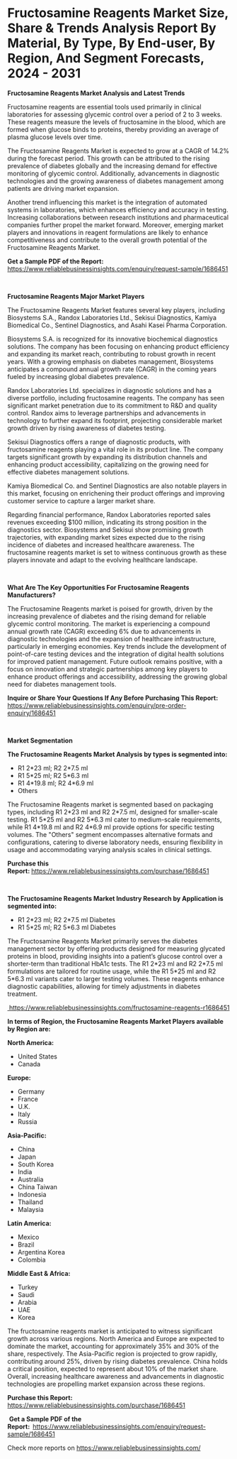 <p><h1>Fructosamine Reagents Market Size, Share & Trends Analysis Report By Material, By Type, By End-user, By Region, And Segment Forecasts, 2024 - 2031</h1></p><p><strong>Fructosamine Reagents Market Analysis and Latest Trends</strong></p>
<p><p>Fructosamine reagents are essential tools used primarily in clinical laboratories for assessing glycemic control over a period of 2 to 3 weeks. These reagents measure the levels of fructosamine in the blood, which are formed when glucose binds to proteins, thereby providing an average of plasma glucose levels over time. </p><p>The Fructosamine Reagents Market is expected to grow at a CAGR of 14.2% during the forecast period. This growth can be attributed to the rising prevalence of diabetes globally and the increasing demand for effective monitoring of glycemic control. Additionally, advancements in diagnostic technologies and the growing awareness of diabetes management among patients are driving market expansion. </p><p>Another trend influencing this market is the integration of automated systems in laboratories, which enhances efficiency and accuracy in testing. Increasing collaborations between research institutions and pharmaceutical companies further propel the market forward. Moreover, emerging market players and innovations in reagent formulations are likely to enhance competitiveness and contribute to the overall growth potential of the Fructosamine Reagents Market.</p></p>
<p><strong>Get a Sample PDF of the Report:&nbsp;</strong> <a href="https://www.reliablebusinessinsights.com/enquiry/request-sample/1686451?utm_campaign=39&utm_medium=2&utm_source=Github&utm_content=ia&utm_term=31122024&utm_id=fructosamine-reagents">https://www.reliablebusinessinsights.com/enquiry/request-sample/1686451</a></p>
<p>&nbsp;</p>
<p><strong>Fructosamine Reagents Major Market Players</strong></p>
<p><p>The Fructosamine Reagents Market features several key players, including Biosystems S.A., Randox Laboratories Ltd., Sekisui Diagnostics, Kamiya Biomedical Co., Sentinel Diagnostics, and Asahi Kasei Pharma Corporation. </p><p>Biosystems S.A. is recognized for its innovative biochemical diagnostics solutions. The company has been focusing on enhancing product efficiency and expanding its market reach, contributing to robust growth in recent years. With a growing emphasis on diabetes management, Biosystems anticipates a compound annual growth rate (CAGR) in the coming years fueled by increasing global diabetes prevalence.</p><p>Randox Laboratories Ltd. specializes in diagnostic solutions and has a diverse portfolio, including fructosamine reagents. The company has seen significant market penetration due to its commitment to R&D and quality control. Randox aims to leverage partnerships and advancements in technology to further expand its footprint, projecting considerable market growth driven by rising awareness of diabetes testing.</p><p>Sekisui Diagnostics offers a range of diagnostic products, with fructosamine reagents playing a vital role in its product line. The company targets significant growth by expanding its distribution channels and enhancing product accessibility, capitalizing on the growing need for effective diabetes management solutions.</p><p>Kamiya Biomedical Co. and Sentinel Diagnostics are also notable players in this market, focusing on enrichening their product offerings and improving customer service to capture a larger market share. </p><p>Regarding financial performance, Randox Laboratories reported sales revenues exceeding $100 million, indicating its strong position in the diagnostics sector. Biosystems and Sekisui show promising growth trajectories, with expanding market sizes expected due to the rising incidence of diabetes and increased healthcare awareness. The fructosamine reagents market is set to witness continuous growth as these players innovate and adapt to the evolving healthcare landscape.</p></p>
<p>&nbsp;</p>
<p><strong>What Are The Key Opportunities For Fructosamine Reagents Manufacturers?</strong></p>
<p><p>The Fructosamine Reagents market is poised for growth, driven by the increasing prevalence of diabetes and the rising demand for reliable glycemic control monitoring. The market is experiencing a compound annual growth rate (CAGR) exceeding 6% due to advancements in diagnostic technologies and the expansion of healthcare infrastructure, particularly in emerging economies. Key trends include the development of point-of-care testing devices and the integration of digital health solutions for improved patient management. Future outlook remains positive, with a focus on innovation and strategic partnerships among key players to enhance product offerings and accessibility, addressing the growing global need for diabetes management tools.</p></p>
<p><strong>Inquire or Share Your Questions If Any Before Purchasing This Report:</strong> <a href="https://www.reliablebusinessinsights.com/enquiry/pre-order-enquiry/1686451?utm_campaign=39&utm_medium=2&utm_source=Github&utm_content=ia&utm_term=31122024&utm_id=fructosamine-reagents">https://www.reliablebusinessinsights.com/enquiry/pre-order-enquiry/1686451</a></p>
<p>&nbsp;</p>
<p><strong>Market Segmentation</strong></p>
<p><strong>The Fructosamine Reagents Market Analysis by types is segmented into:</strong></p>
<p><ul><li>R1 2*23 ml; R2 2*7.5 ml</li><li>R1 5*25 ml; R2 5*6.3 ml</li><li>R1 4*19.8 ml; R2 4*6.9 ml</li><li>Others</li></ul></p>
<p><p>The Fructosamine Reagents market is segmented based on packaging types, including R1 2*23 ml and R2 2*7.5 ml, designed for smaller-scale testing. R1 5*25 ml and R2 5*6.3 ml cater to medium-scale requirements, while R1 4*19.8 ml and R2 4*6.9 ml provide options for specific testing volumes. The "Others" segment encompasses alternative formats and configurations, catering to diverse laboratory needs, ensuring flexibility in usage and accommodating varying analysis scales in clinical settings.</p></p>
<p><strong>Purchase this Report:&nbsp;</strong><a href="https://www.reliablebusinessinsights.com/purchase/1686451?utm_campaign=39&utm_medium=2&utm_source=Github&utm_content=ia&utm_term=31122024&utm_id=fructosamine-reagents">https://www.reliablebusinessinsights.com/purchase/1686451</a></p>
<p>&nbsp;</p>
<p><strong>The Fructosamine Reagents Market Industry Research by Application is segmented into:</strong></p>
<p><ul><li>R1 2*23 ml; R2 2*7.5 ml Diabetes</li><li>R1 5*25 ml; R2 5*6.3 ml Diabetes</li></ul></p>
<p><p>The Fructosamine Reagents Market primarily serves the diabetes management sector by offering products designed for measuring glycated proteins in blood, providing insights into a patient’s glucose control over a shorter-term than traditional HbA1c tests. The R1 2*23 ml and R2 2*7.5 ml formulations are tailored for routine usage, while the R1 5*25 ml and R2 5*6.3 ml variants cater to larger testing volumes. These reagents enhance diagnostic capabilities, allowing for timely adjustments in diabetes treatment.</p></p>
<p><a href="https://www.reliablebusinessinsights.com/fructosamine-reagents-r1686451?utm_campaign=39&utm_medium=2&utm_source=Github&utm_content=ia&utm_term=31122024&utm_id=fructosamine-reagents">&nbsp;https://www.reliablebusinessinsights.com/fructosamine-reagents-r1686451</a></p>
<p><strong>In terms of Region, the Fructosamine Reagents Market Players available by Region are:</strong></p>
<p>
    <p> <strong> North America: </strong>
        <ul>
            <li>United States</li>
            <li>Canada</li>
        </ul>
        </p> 
    <p> <strong> Europe: </strong>
        <ul>
            <li>Germany</li>
            <li>France</li>
            <li>U.K.</li>
            <li>Italy</li>
            <li>Russia</li>
        </ul>
        </p> 
    <p> <strong> Asia-Pacific: </strong>
        <ul>
            <li>China</li>
            <li>Japan</li>
            <li>South Korea</li>
            <li>India</li>
            <li>Australia</li>
            <li>China Taiwan</li>
            <li>Indonesia</li>
            <li>Thailand</li>
            <li>Malaysia</li>
        </ul>
        </p> 
    <p> <strong> Latin America: </strong>
        <ul>
            <li>Mexico</li>
            <li>Brazil</li>
            <li>Argentina Korea</li>
            <li>Colombia</li>
        </ul>
        </p> 
    <p> <strong> Middle East & Africa: </strong>
        <ul>
            <li>Turkey</li>
            <li>Saudi</li>
            <li>Arabia</li>
            <li>UAE</li>
            <li>Korea</li>
        </ul>
    </p>
    </p>
<p><p>The fructosamine reagents market is anticipated to witness significant growth across various regions. North America and Europe are expected to dominate the market, accounting for approximately 35% and 30% of the share, respectively. The Asia-Pacific region is projected to grow rapidly, contributing around 25%, driven by rising diabetes prevalence. China holds a critical position, expected to represent about 10% of the market share. Overall, increasing healthcare awareness and advancements in diagnostic technologies are propelling market expansion across these regions.</p></p>
<p><strong>Purchase this Report: </strong><a href="https://www.reliablebusinessinsights.com/purchase/1686451?utm_campaign=39&utm_medium=2&utm_source=Github&utm_content=ia&utm_term=31122024&utm_id=fructosamine-reagents">https://www.reliablebusinessinsights.com/purchase/1686451</a></p>
<p>&nbsp;<strong>Get a Sample PDF of the Report:&nbsp;&nbsp;</strong><a href="https://www.reliablebusinessinsights.com/enquiry/request-sample/1686451?utm_campaign=39&utm_medium=2&utm_source=Github&utm_content=ia&utm_term=31122024&utm_id=fructosamine-reagents">https://www.reliablebusinessinsights.com/enquiry/request-sample/1686451</a></p>
<p><strong></strong></p>
<p>Check more reports on <a href="https://www.reliablebusinessinsights.com/?utm_campaign=39&utm_medium=2&utm_source=Github&utm_content=ia&utm_term=31122024&utm_id=fructosamine-reagents">https://www.reliablebusinessinsights.com/</a></p>
